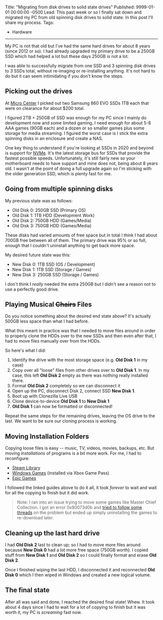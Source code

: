 Title: "Migrating from disk drives to solid state drives"
Published: 9999-01-01 00:00:00 -0500
Lead: This past week or so I finally sat down and migrated my PC from old spinning disk drives to solid state. In this post I'll share my process.
Tags:
- Hardware
---

My PC is not that old but I've had the same hard drives for about 8 years (since 2012 or so). I had already upgraded my primary drive to be a 250GB SSD which had helped a lot but these days 250GB is not a lot.

I was able to successfully migrate from one SSD and 3 spinning disk drives to 3 SSDs total, without re-imaging or re-installing anything. It's not hard to do but it can seem intimidating if you don't know the steps.

## Picking out the drives

At [Micro Center](https://microcenter.com) I picked out two Samsung 860 EVO SSDs 1TB each that were on clearance for about $200 total.

I figured 2TB + 250GB of SSD was enough for my PC since I mainly do development now and some limited gaming. I need enough for about 5-8 AAA games (90GB each) and a dozen or so smaller games plus some storage for media streaming. I figured the worst case is I stick the extra spinning disks in an enclosure and create a NAS.

One key thing to understand if you're looking at SSDs in 2020 and beyond is support for [NVMe](https://www.pcworld.com/article/2899351/everything-you-need-to-know-about-nvme.html). It's the latest storage bus for SSDs that provide the fastest possible speeds. Unfortunately, it's still fairly new so your motherboard needs to have support and mine does not, being about 8 years old. I wasn't at the point of doing a full upgrade again so I'm sticking with the older generation SSD, which is plenty fast for me.

## Going from multiple spinning disks

My previous state was as follows:

- Old Disk 0: 250GB SSD (Primary OS)
- Old Disk 1: 1TB HDD (Development Work)
- Old Disk 2: 750GB HDD (Games/Media)
- Old Disk 3: 750GB HDD (Games/Media)

These disks had varied amounts of free space but in total I think I had about 700GB free between all of them. The primary drive was 95% or so full, enough that I couldn't uninstall anything to get back more space.

My desired future state was this:

- New Disk 0: 1TB SSD (OS / Development)
- New Disk 1: 1TB SSD (Storage / Games)
- New Disk 3: 250GB SSD (Storage / Games)

I don't think I _really_ needed the extra 250GB but I didn't see a reason not to use a perfectly good drive.

## Playing Musical ~~Chairs~~ Files

Do you notice something about the desired end state above? It's actually 500GB less space than what I had before.

What this meant in practice was that I needed to move files around in order to properly clone the HDDs over to the new SSDs and then even after that, I had to move files manually over from the HDDs.

So here's what I did:

1. Identify the drive with the most storage space (e.g. **Old Disk 1** in my case)
2. Copy over all "loose" files from other drives over to **Old Disk 1**. In my case, this left **Old Disk 2** empty as there was nothing really installed there.
3. Format **Old Disk 2** completely so we can disconnect it
4. Open up the PC, disconnect Disk 2, connect SSD **New Disk 1**.
5. Boot up with Clonezilla Live USB
6. Clone device-to-device **Old Disk 1** to **New Disk 1**
7. **Old Disk 1** can now be formatted or disconnected!

Repeat the same steps for the remaining drives, leaving the OS drive to the last. We want to be sure our cloning process is working.

## Moving Installation Folders

Copying loose files is easy -- music, TV, videos, movies, backups, etc. But moving _installations_ of programs is a bit more work. For me, I had to reconfigure:

- [Steam Library](https://www.howtogeek.com/257472/how-to-painlessly-move-your-steam-library-to-another-folder-or-hard-drive/)
- [Windows Games](https://www.windowscentral.com/how-install-apps-separate-drive-windows-10) (installed via Xbox Game Pass)
- [Epic Games](https://www.howtogeek.com/404999/how-to-move-fortnite-to-another-folder-drive-or-pc/)

I followed the linked guides above to do it all, it took _forever_ to wait and wait for all the copying to finish but it did work.

> Note: I ran into an issue trying to move some games like Master Chief Collection. I got an error 0x80073d0b and [tried to follow some threads](https://answers.microsoft.com/en-us/windows/forum/apps_windows_10-winapps/windows-10-getting-error-0x80073d0b-when-moving/f42ecd3c-f386-4967-8df7-4887bd2f45e4?page=1&auth=1) on the problem but ended up simply uninstalling the games to re-download later.

## Cleaning up the last hard drive

I had **Old Disk 2** last to clean up; so I had to move more files around because **New Disk 0** had a lot more free space (750GB worth). I copied stuff from **New Disk 1** and **Old Disk 2** so I could finally format and erase **Old Disk 2**.

Once I finished wiping the last HDD, I disconnected it and reconnected **Old Disk 0** which I then wiped in Windows and created a new logical volume.

## The final state

After all was said and done, I reached the desired final state! Whew. It took about 4 days since I had to wait for a lot of copying to finish but it was worth it, my PC is _screaming_ fast now.